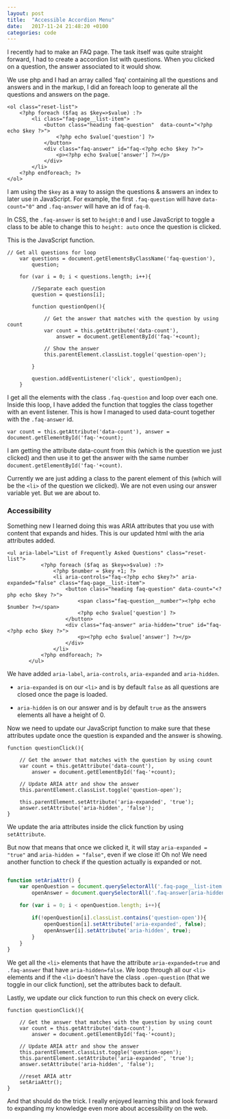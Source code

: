 ```yaml
---
layout: post
title:  "Accessible Accordion Menu"
date:   2017-11-24 21:48:20 +0100
categories: code
---
```


I recently had to make an FAQ page. The task itself was quite straight forward, I had to create a accordion list with questions. When you clicked on a question, the answer associated to it would show. 
  
We use php and I had an array called 'faq' containing all the questions and answers and in the markup, I did an foreach loop to generate all the questions and answers on the page. 

```
<ol class="reset-list">
    <?php foreach ($faq as $key=>$value) :?>
        <li class="faq-page__list-item">
            <button class="heading faq-question"  data-count="<?php echo $key ?>">
                <?php echo $value['question'] ?>
            </button>
            <div class="faq-answer" id="faq-<?php echo $key ?>">
                <p><?php echo $value['answer'] ?></p>
            </div>
        </li>
    <?php endforeach; ?>
</ol>

```

I am using the `$key` as a way to assign the questions & answers an index to later use in JavaScript. For example, the first `.faq-question` will have `data-count="0"` and  `.faq-answer` will have an id of `faq-0`.

In CSS, the `.faq-answer` is set to `height:0` and I use JavaScript to toggle a class to be able to change this to `height: auto` once the question is clicked. 

This is the JavaScript function. 

```
// Get all questions for loop
    var questions = document.getElementsByClassName('faq-question'),
        question;

    for (var i = 0; i < questions.length; i++){

        //Separate each question
        question = questions[i];

        function questionOpen(){

            // Get the answer that matches with the question by using count
            var count = this.getAttribute('data-count'),
                answer = document.getElementById('faq-'+count);

            // Show the answer
            this.parentElement.classList.toggle('question-open');
 
        }

        question.addEventListener('click', questionOpen);
    }

```
I get all the elements with the class `.faq-question` and loop over each one. Inside this loop, I have added the function that toggles the class together with an event listener. This is how I managed to used data-count together with the `.faq-answer` id.

``
var count = this.getAttribute('data-count'),
    answer = document.getElementById('faq-'+count);
``
 
I am getting the attribute data-count from this (which is the question we just clicked) and then use it to get the answer with the same number `document.getElementById('faq-'+count)`.
 
 
Currently we are just adding a class to the parent element of this (which will be the ` <li> ` of the question we clicked). We are not even using our answer variable yet. But we are about to. 

### Accessibility 

Something new I learned doing this was ARIA attributes that you use with content that expands and hides. This is our updated html with the aria attributes added.
 
 ````
 <ul aria-label="List of Frequently Asked Questions" class="reset-list">
            <?php foreach ($faq as $key=>$value) :?>
                <?php $number = $key +1; ?>
                <li aria-controls="faq-<?php echo $key?>" aria-expanded="false" class="faq-page__list-item">
                    <button class="heading faq-question" data-count="<?php echo $key ?>">
                        <span class="faq-question__number"><?php echo $number ?></span>
                        <?php echo $value['question'] ?>
                    </button>
                    <div class="faq-answer" aria-hidden="true" id="faq-<?php echo $key ?>">
                        <p><?php echo $value['answer'] ?></p>
                    </div>
                </li>
            <?php endforeach; ?>
        </ul>
````

We have added `aria-label`, `aria-controls`, `aria-expanded` and `aria-hidden`. 

* `aria-expanded` is on our `<li>` and is by default `false` as all questions are closed once the page is loaded.

* `aria-hidden` is on our answer and is by default `true` as the answers elements all have a height of 0. 

Now we need to update our JavaScript function to make sure that these attributes update once the question is expanded and the answer is showing. 

````
function questionClick(){

    // Get the answer that matches with the question by using count
    var count = this.getAttribute('data-count'),
        answer = document.getElementById('faq-'+count);

    // Update ARIA attr and show the answer
    this.parentElement.classList.toggle('question-open');
    
    this.parentElement.setAttribute('aria-expanded', 'true');
    answer.setAttribute('aria-hidden', 'false');
}
````
We update the aria attributes inside the click function by using `setAttribute`. 

But now that means that once we clicked it, it will stay `aria-expanded = "true"` and `aria-hidden = "false"`, even if we close it! Oh no! We need another function to check if the question actually is expanded or not.

```javascript

function setAriaAttr() {
    var openQuestion = document.querySelectorAll('.faq-page__list-item[aria-expanded=true]'),
        openAnswer = document.querySelectorAll('.faq-answer[aria-hidden=false]');

    for (var i = 0; i < openQuestion.length; i++){

        if(!openQuestion[i].classList.contains('question-open')){
            openQuestion[i].setAttribute('aria-expanded', false);
            openAnswer[i].setAttribute('aria-hidden', true);
        }
    }
}
```

We get all the `<li>` elements that have the attribute `aria-expanded=true` and `.faq-answer` that have `aria-hidden=false`. We loop through all our `<li>` elements and if the `<li>` doesn't have the class `.open-question` (that we toggle in our click function), set the attributes back to default. 

Lastly, we update our click function to run this check on every click.

```` 
function questionClick(){

    // Get the answer that matches with the question by using count
    var count = this.getAttribute('data-count'),
        answer = document.getElementById('faq-'+count);

    // Update ARIA attr and show the answer
    this.parentElement.classList.toggle('question-open');
    this.parentElement.setAttribute('aria-expanded', 'true');
    answer.setAttribute('aria-hidden', 'false');

    //reset ARIA attr
    setAriaAttr();
}
````

And that should do the trick. I really enjoyed learning this and look forward to expanding my knowledge even more about accessibility on the web.